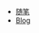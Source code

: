 * [随笔](https://github.com/Leon0317/LeonQi0317.github.io/projects)
* [Blog](https://leon0317.github.io/qi-li-yang/)
